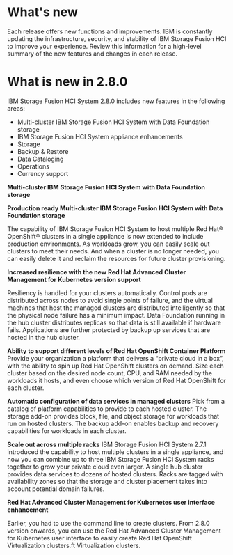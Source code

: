 # What's new
Each release offers new functions and improvements. IBM is constantly updating the infrastructure, security, and stability of IBM Storage Fusion HCI to improve your
experience. Review this information for a high-level summary of the new features and changes in each release.
# What is new in 2.8.0
IBM Storage Fusion HCI System 2.8.0 includes new features in the following areas:
* Multi-cluster IBM Storage Fusion HCI System with Data Foundation storage
* IBM Storage Fusion HCI System appliance enhancements
* Storage
* Backup & Restore
* Data Cataloging
* Operations
* Currency support

**Multi-cluster IBM Storage Fusion HCI System with Data Foundation storage** 

**Production ready Multi-cluster IBM Storage Fusion HCI System with Data Foundation storage** 

The capability of IBM Storage Fusion HCI System to host multiple Red Hat® OpenShift® clusters in a single appliance is now extended to include production environments.
As workloads grow, you can easily scale out clusters to meet their needs. And when a cluster is no longer needed, you can easily delete it and reclaim the resources for
future cluster provisioning.

**Increased resilience with the new Red Hat Advanced Cluster Management for Kubernetes version support**

Resiliency is handled for your clusters automatically. Control pods are distributed across nodes to avoid single points of failure, and the virtual machines that host the
managed clusters are distributed intelligently so that the physical node failure has a minimum impact. Data Foundation running in the hub cluster distributes replicas so
that data is still available if hardware fails. Applications are further protected by backup up services that are hosted in the hub cluster.

**Ability to support different levels of Red Hat OpenShift Container Platform**
Provide your organization a platform that delivers a “private cloud in a box”, with the ability to spin up Red Hat OpenShift clusters on demand. Size each cluster based on
the desired node count, CPU, and RAM needed by the workloads it hosts, and even choose which version of Red Hat OpenShift for each cluster.

**Automatic configuration of data services in managed clusters**
Pick from a catalog of platform capabilities to provide to each hosted cluster. The storage add-on provides block, file, and object storage for workloads that run on hosted
clusters. The backup add-on enables backup and recovery capabilities for workloads in each cluster.

**Scale out across multiple racks**
IBM Storage Fusion HCI System 2.7.1 introduced the capability to host multiple clusters in a single appliance, and now you can combine up to three IBM Storage Fusion
HCI System racks together to grow your private cloud even larger. A single hub cluster provides data services to dozens of hosted clusters. Racks are tagged with
availability zones so that the storage and cluster placement takes into account potential domain failures.

**Red Hat Advanced Cluster Management for Kubernetes user interface enhancement**

Earlier, you had to use the command line to create clusters. From 2.8.0 version onwards, you can use the Red Hat Advanced Cluster Management for Kubernetes user
interface to easily create Red Hat OpenShift Virtualization clusters.ft Virtualization clusters.
